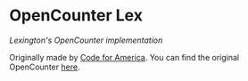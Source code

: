 # OpenCounter Lex
*Lexington's OpenCounter implementation*

Originally made by [Code for America](http://www.codeforamerica.org). You can
find the original OpenCounter
[here](https://github.com/codeforamerica/opencounter).
